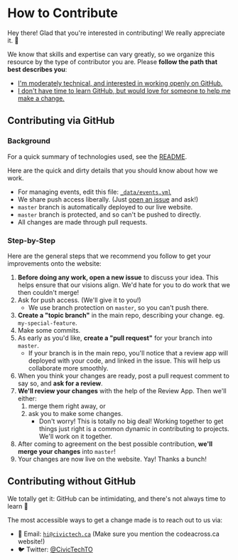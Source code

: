 # How to Contribute

Hey there! Glad that you're interested in contributing! We really
appreciate it. :tada:

We know that skills and expertise can vary greatly, so we organize this
resource by the type of contributor you are. Please **follow the path that
best describes you**:

* [I'm moderately technical, and interested in working openly on
  GitHub.][audience-technical]
* [I don't have time to learn GitHub, but would love for someone to help me
  make a change.][audience-no-github]

## Contributing via GitHub

### Background

For a quick summary of technologies used, see the [README][tech-used].

Here are the quick and dirty details that you should know about how we
work.

* For managing events, edit this file:
  [`_data/events.yml`](_data/events.yml)
* We share push access liberally. (Just [open an issue][new-issue] and ask!)
* `master` branch is automatically deployed to our live website.
* `master` branch is protected, and so can't be pushed to directly.
* All changes are made through pull requests.

### Step-by-Step

Here are the general steps that we recommend you follow to get your
improvements onto the website:

1. **Before doing any work, open a new issue** to discuss your idea.
   This helps ensure that our visions align. We'd hate for you to do
   work that we then couldn't merge!
2. Ask for push access. (We'll give it to you!)
    * We use branch protection on `master`, so you can't push there.
3. **Create a "topic branch"** in the main repo, describing your change. eg.
   `my-special-feature`.
4. Make some commits.
5. As early as you'd like, **create a "pull request"** for your branch into
   `master`.
    * If your branch is in the main repo, you'll notice that a review app
      will deployed with your code, and linked in the issue. This will
      help us collaborate more smoothly.
6. When you think your changes are ready, post a pull request comment to
   say so, and **ask for a review**.
7. **We'll review your changes** with the help of the Review App. Then we'll either:
    1. merge them right away, or
    2. ask you to make some changes.
        - Don't worry! This is totally no big deal! Working together to get
          things just right is a common dynamic in contributing to projects.
          We'll work on it together.
8. After coming to agreement on the best possible contribution, **we'll
   merge your changes** into `master`!
9. Your changes are now live on the website. Yay! Thanks a bunch!

## Contributing without GitHub

We totally get it: GitHub can be intimidating, and there's not always time to
learn :slightly_smiling_face:

The most accessible ways to get a change made is to reach out to us via:

  * :e-mail: Email:
    [`hi@civictech.ca`](mailto:hi@civictech.ca?subject=re%3A%20codeacross.ca%20website)
    (Make sure you mention the codeacross.ca website!)
  * :bird: Twitter: [@CivicTechTO](twitter.com/civictechto)

<!-- Links -->
   [forking]: https://guides.github.com/activities/forking/
   [tech-used]: https://github.com/CivicTechTO/codeacross.ca#technologies-used
   [audience-technical]: #contributing-via-github
   [audience-no-github]: #contributing-without-github
   [new-issue]: https://github.com/CivicTechTO/codeacross.ca/issues/new
